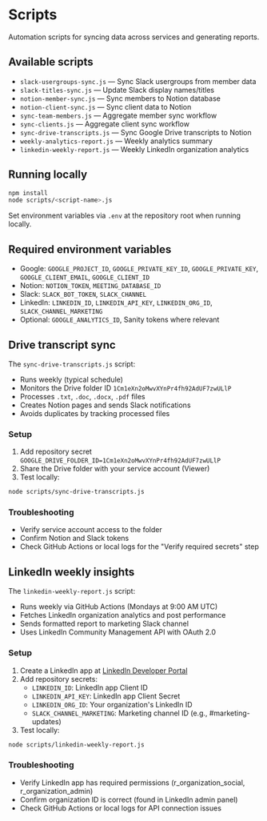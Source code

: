 # Scripts

Automation scripts for syncing data across services and generating reports.

## Available scripts

- `slack-usergroups-sync.js` — Sync Slack usergroups from member data
- `slack-titles-sync.js` — Update Slack display names/titles
- `notion-member-sync.js` — Sync members to Notion database
- `notion-client-sync.js` — Sync client data to Notion
- `sync-team-members.js` — Aggregate member sync workflow
- `sync-clients.js` — Aggregate client sync workflow
- `sync-drive-transcripts.js` — Sync Google Drive transcripts to Notion
- `weekly-analytics-report.js` — Weekly analytics summary
- `linkedin-weekly-report.js` — Weekly LinkedIn organization analytics

## Running locally

```bash
npm install
node scripts/<script-name>.js
```

Set environment variables via `.env` at the repository root when running locally.

## Required environment variables

- Google: `GOOGLE_PROJECT_ID`, `GOOGLE_PRIVATE_KEY_ID`, `GOOGLE_PRIVATE_KEY`, `GOOGLE_CLIENT_EMAIL`, `GOOGLE_CLIENT_ID`
- Notion: `NOTION_TOKEN`, `MEETING_DATABASE_ID`
- Slack: `SLACK_BOT_TOKEN`, `SLACK_CHANNEL`
- LinkedIn: `LINKEDIN_ID`, `LINKEDIN_API_KEY`, `LINKEDIN_ORG_ID`, `SLACK_CHANNEL_MARKETING`
- Optional: `GOOGLE_ANALYTICS_ID`, Sanity tokens where relevant

## Drive transcript sync

The `sync-drive-transcripts.js` script:
- Runs weekly (typical schedule)
- Monitors the Drive folder ID `1Cm1eXn2oMwvXYnPr4fh92AdUF7zwULlP`
- Processes `.txt`, `.doc`, `.docx`, `.pdf` files
- Creates Notion pages and sends Slack notifications
- Avoids duplicates by tracking processed files

### Setup

1. Add repository secret `GOOGLE_DRIVE_FOLDER_ID=1Cm1eXn2oMwvXYnPr4fh92AdUF7zwULlP`
2. Share the Drive folder with your service account (Viewer)
3. Test locally:

```bash
node scripts/sync-drive-transcripts.js
```

### Troubleshooting

- Verify service account access to the folder
- Confirm Notion and Slack tokens
- Check GitHub Actions or local logs for the "Verify required secrets" step

## LinkedIn weekly insights

The `linkedin-weekly-report.js` script:
- Runs weekly via GitHub Actions (Mondays at 9:00 AM UTC)
- Fetches LinkedIn organization analytics and post performance
- Sends formatted report to marketing Slack channel
- Uses LinkedIn Community Management API with OAuth 2.0

### Setup

1. Create a LinkedIn app at [LinkedIn Developer Portal](https://www.linkedin.com/developers/)
2. Add repository secrets:
   - `LINKEDIN_ID`: LinkedIn app Client ID
   - `LINKEDIN_API_KEY`: LinkedIn app Client Secret  
   - `LINKEDIN_ORG_ID`: Your organization's LinkedIn ID
   - `SLACK_CHANNEL_MARKETING`: Marketing channel ID (e.g., #marketing-updates)
3. Test locally:

```bash
node scripts/linkedin-weekly-report.js
```

### Troubleshooting

- Verify LinkedIn app has required permissions (r_organization_social, r_organization_admin)
- Confirm organization ID is correct (found in LinkedIn admin panel)
- Check GitHub Actions or local logs for API connection issues


